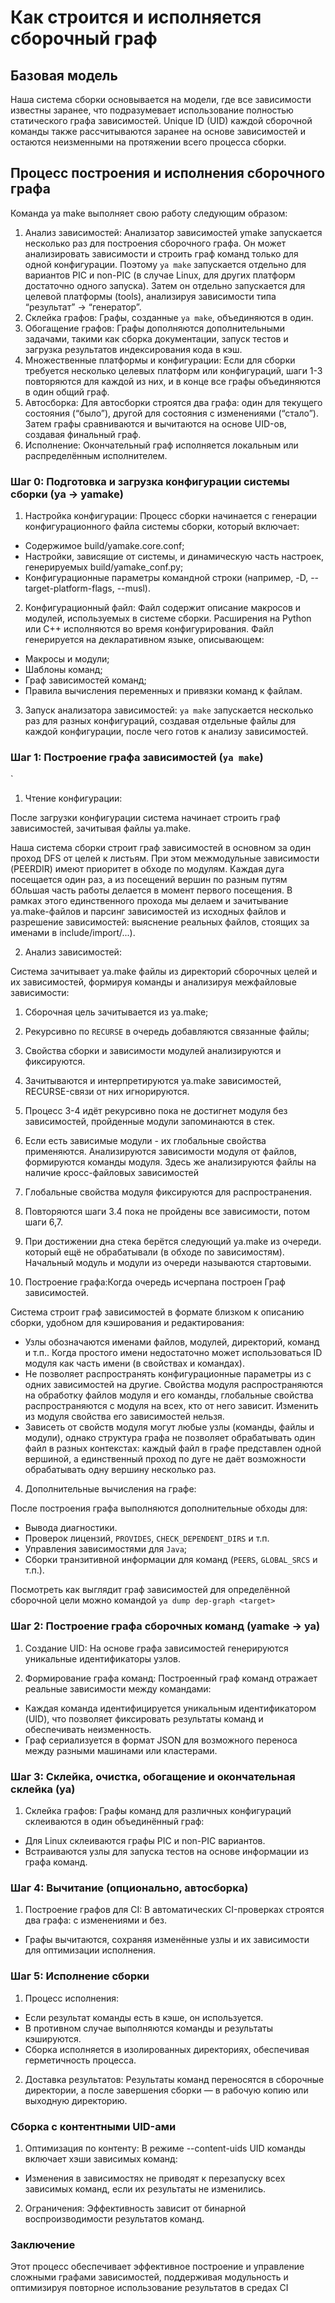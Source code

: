 
# Как строится и исполняется сборочный граф

## Базовая модель

Наша система сборки основывается на модели, где все зависимости известны заранее, что подразумевает использование полностью статического графа зависимостей. Unique ID (UID) каждой сборочной команды также рассчитываются заранее на основе зависимостей и остаются неизменными на протяжении всего процесса сборки.

## Процесс построения и исполнения сборочного графа

Команда ya make выполняет свою работу следующим образом:

1. Анализ зависимостей: Анализатор зависимостей ymake запускается несколько раз для построения сборочного графа. Он может анализировать зависимости и строить граф команд только для одной конфигурации. Поэтому `ya make` запускается отдельно для вариантов PIC и non-PIC (в случае Linux, для других платформ достаточно одного запуска). Затем он отдельно запускается для целевой платформы (tools), анализируя зависимости типа “результат” -> “генератор”.
2. Склейка графов: Графы, созданные `ya make`, объединяются в один.
3. Обогащение графов: Графы дополняются дополнительными задачами, такими как сборка документации, запуск тестов и загрузка результатов индексирования кода в кэш.
4. Множественные платформы и конфигурации: Если для сборки требуется несколько целевых платформ или конфигураций, шаги 1-3 повторяются для каждой из них, и в конце все графы объединяются в один общий граф.
5. Автосборка: Для автосборки строятся два графа: один для текущего состояния (“было”), другой для состояния с изменениями (“стало”). Затем графы сравниваются и вычитаются на основе UID-ов, создавая финальный граф.
6. Исполнение: Окончательный граф исполняется локальным или распределённым исполнителем.

### Шаг 0: Подготовка и загрузка конфигурации системы сборки (ya -> yamake)

1. Настройка конфигурации: Процесс сборки начинается с генерации конфигурационного файла системы сборки, который включает:
- Содержимое build/yamake.core.conf;
- Настройки, зависящие от системы, и динамическую часть настроек, генерируемых build/yamake_conf.py;
- Конфигурационные параметры командной строки (например, -D, --target-platform-flags, --musl).

2. Конфигурационный файл: Файл содержит описание макросов и модулей, используемых в системе сборки. Расширения на Python или C++ исполняются во время конфигурирования. Файл генерируется на декларативном языке, описывающем:
- Макросы и модули;
- Шаблоны команд;
- Граф зависимостей команд;
- Правила вычисления переменных и привязки команд к файлам.

3. Запуск анализатора зависимостей: `ya make` запускается несколько раз для разных конфигураций, создавая отдельные файлы для каждой конфигурации, после чего готов к анализу зависимостей.

### Шаг 1: Построение графа зависимостей (`ya make`)
`
1. Чтение конфигурации: 

После загрузки конфигурации система начинает строить граф зависимостей, зачитывая файлы ya.make.

Наша система сборки строит граф зависимостей в основном за один проход DFS от целей к листьям. При этом межмодульные зависимости (PEERDIR) имеют приоритет в обходе по модулям. Каждая дуга посещается один раз, а из посещений вершин по разным путям бОльшая часть работы делается в момент первого посещения. В рамках этого единственного прохода мы делаем и зачитывание ya.make-файлов и парсинг зависимостей из исходных файлов и разрешение зависимостей: выяснение реальных файлов, стоящих за именами в include/import/...).

2. Анализ зависимостей: 

Система зачитывает ya.make файлы из директорий сборочных целей и их зависимостей, формируя команды и анализируя межфайловые зависимости:
  1. Сборочная цель зачитывается из ya.make;
  2. Рекурсивно по `RECURSE` в очередь добавляются связанные файлы;
  3. Свойства сборки и зависимости модулей анализируются и фиксируются.
  4. Зачитываются и интерпретируются ya.make зависимостей, RECURSE-связи от них игнорируются.
  5. Процесс 3-4 идёт рекурсивно пока не достигнет модуля без зависимостей, пройденные модули запоминаются в стек.
  6. Если есть зависимые модули - их глобальные свойства применяются. Анализируются зависимости модуля от файлов, формируются команды модуля. Здесь же анализируются файлы на наличие кросс-файловых зависимостей
  7. Глобальные свойства модуля фиксируются для распространения.
  8. Повторяются шаги 3.4 пока не пройдены все зависимости, потом шаги 6,7.
  9. При достижении дна стека берётся следующий ya.make из очереди. который ещё не обрабатывали (в обходе по зависимостям). Начальный модуль и модули из очереди называются стартовыми.

3. Построение графа:Когда очередь исчерпана построен Граф зависимостей.

Система строит граф зависимостей в формате близком к описанию сборки, удобном для кэширования и редактирования:
  - Узлы обозначаются именами файлов, модулей, директорий, команд и т.п.. Когда простого имени недостаточно может использоваться ID модуля как часть имени (в свойствах и командах).
  - Не позволяет распространять конфигурационные параметры из с одних зависимостей на другие. Свойства модуля распространяются на обработку файлов модуля и его команды, глобальные свойства распространяются с модуля на всех, кто от него зависит. Изменить из модуля свойства его зависимостей нельзя.
  - Зависеть от свойств модуля могут любые узлы (команды, файлы и модули), однако структура графа не позволяет обрабатывать один файл в разных контекстах: каждый файл в графе представлен одной вершиной, а единственный проход по дуге не даёт возможности обрабатывать одну вершину несколько раз.

4. Дополнительные вычисления на графе:

После построения графа выполняются дополнительные обходы для:
- Вывода диагностики.
- Проверок лицензий, `PROVIDES`, `CHECK_DEPENDENT_DIRS` и т.п.
- Управления зависимостями для `Java`;
- Сборки транзитивной информации для команд (`PEERS`, `GLOBAL_SRCS` и т.п.).

Посмотреть как выглядит граф зависимостей для определённой сборочной цели можно командой `ya dump dep-graph <target>`

### Шаг 2: Построение графа сборочных команд (yamake -> ya)

1. Создание UID: На основе графа зависимостей генерируются уникальные идентификаторы узлов.

2. Формирование графа команд: Построенный граф команд отражает реальные зависимости между командами:
- Каждая команда идентифицируется уникальным идентификатором (UID), что позволяет фиксировать результаты команд и обеспечивать неизменность.
- Граф сериализуется в формат JSON для возможного переноса между разными машинами или кластерами.

### Шаг 3: Склейка, очистка, обогащение и окончательная склейка (ya)

1. Склейка графов: Графы команд для различных конфигураций склеиваются в один объединённый граф:
- Для Linux склеиваются графы PIC и non-PIC вариантов.
- Встраиваются узлы для запуска тестов на основе информации из графа команд.

### Шаг 4: Вычитание (опционально, автосборка)

1. Построение графов для CI: В автоматических CI-проверках строятся два графа: с изменениями и без.
- Графы вычитаются, сохраняя изменённые узлы и их зависимости для оптимизации исполнения.

### Шаг 5: Исполнение сборки

1. Процесс исполнения:
- Если результат команды есть в кэше, он используется.
- В противном случае выполняются команды и результаты кэшируются.
- Сборка исполняется в изолированных директориях, обеспечивая герметичность процесса.

2. Доставка результатов: Результаты команд переносятся в сборочные директории, а после завершения сборки — в рабочую копию или выходную директорию.

### Сборка с контентными UID-ами

1. Оптимизация по контенту: В режиме --content-uids UID команды включает хэши зависимых команд:
- Изменения в зависимостях не приводят к перезапуску всех зависимых команд, если их результаты не изменились.

2. Ограничения: Эффективность зависит от бинарной воспроизводимости результатов команд.

### Заключение

Этот процесс обеспечивает эффективное построение и управление сложными графами зависимостей, поддерживая модульность и оптимизируя повторное использование результатов в средах CI

